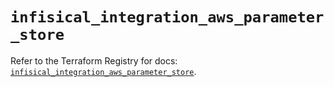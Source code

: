 # `infisical_integration_aws_parameter_store`

Refer to the Terraform Registry for docs: [`infisical_integration_aws_parameter_store`](https://registry.terraform.io/providers/infisical/infisical/0.15.41/docs/resources/integration_aws_parameter_store).

